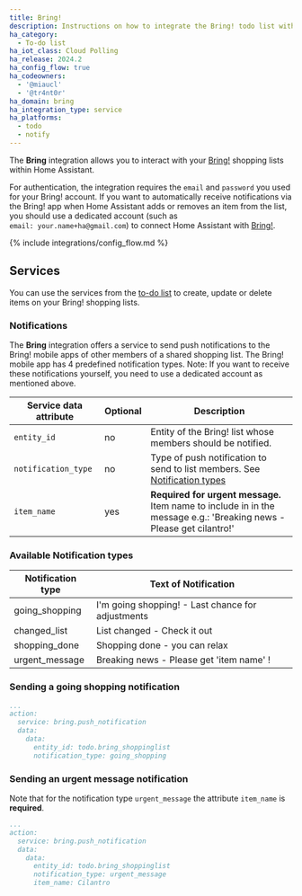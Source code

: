 ```yaml
---
title: Bring!
description: Instructions on how to integrate the Bring! todo list with Home Assistant.
ha_category:
  - To-do list
ha_iot_class: Cloud Polling
ha_release: 2024.2
ha_config_flow: true
ha_codeowners:
  - '@miaucl'
  - '@tr4nt0r'
ha_domain: bring
ha_integration_type: service
ha_platforms:
  - todo
  - notify
---
```


The **Bring** integration allows you to interact with your [Bring!](https://www.getbring.com/) shopping lists within Home Assistant.

For authentication, the integration requires the `email` and `password` you used for your Bring! account. If you want to automatically receive notifications via the Bring! app when Home Assistant adds or removes an item from the list, you should use a dedicated account (such as `email: your.name+ha@gmail.com`) to connect Home Assistant with [Bring!](https://www.getbring.com/).

{% include integrations/config_flow.md %}


## Services

You can use the services from the [to-do list](/integrations/todo/) to create, update or delete items on your Bring! shopping lists.

### Notifications

The **Bring** integration offers a service to send push notifications to the Bring! mobile apps of other members of a shared shopping list. The Bring! mobile app has 4 predefined notification types. Note: If you want to receive these notifications yourself, you need to use a dedicated account as mentioned above.

| Service data attribute | Optional | Description |
| ---------------------- | -------- | ----------- |
| `entity_id`            |       no | Entity of the Bring! list whose members should be notified.
| `notification_type`    |       no | Type of push notification to send to list members. See [Notification types](#available-notification-types)
| `item_name`            |      yes | **Required for urgent message.** Item name to include in in the message e.g.: 'Breaking news - Please get cilantro!'

### Available Notification types

| Notification type | Text of Notification |
|-------------------|-------------|
| going_shopping| I'm going shopping! - Last chance for adjustments |
| changed_list | List changed - Check it out |
| shopping_done | Shopping done - you can relax |
| urgent_message | Breaking news - Please get 'item name' ! |


### Sending a going shopping notification

```yaml
...
action:
  service: bring.push_notification
  data:
    data:
      entity_id: todo.bring_shoppinglist
      notification_type: going_shopping 
```

### Sending an urgent message notification

Note that for the notification type `urgent_message` the attribute `item_name` is **required**.

```yaml
...
action:
  service: bring.push_notification
  data:
    data:
      entity_id: todo.bring_shoppinglist
      notification_type: urgent_message
      item_name: Cilantro
```
